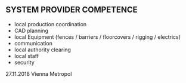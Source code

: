 ## SYSTEM PROVIDER COMPETENCE

+ local production coordination
+ CAD planning 
+ local Equipment (fences /  barriers / floorcovers / rigging / electrics) 
+ communication
+ local authority clearing
+ local staff
+ security

27.11.2018 Vienna Metropol